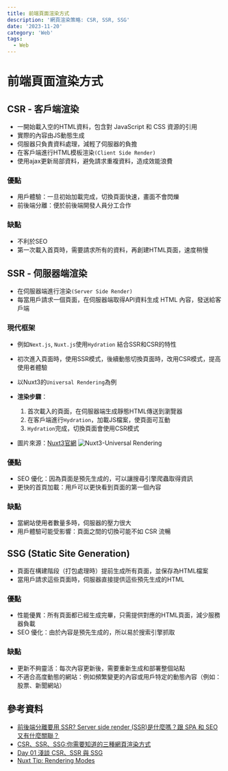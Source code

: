 ```yaml
---
title: 前端頁面渲染方式
description: '網頁渲染策略: CSR, SSR, SSG'
date: '2023-11-20'
category: 'Web'
tags:
  - Web
---
```


# 前端頁面渲染方式

## CSR - 客戶端渲染

- 一開始載入空的HTML資料，包含對 JavaScript 和 CSS 資源的引用
- 實際的內容由JS動態生成
- 伺服器只負責資料處理，減輕了伺服器的負擔
- 在客戶端進行HTML模板渲染`(Client Side Render)`
- 使用ajax更新局部資料，避免請求重複資料，造成效能浪費


### 優點
- 用戶體驗：一旦初始加載完成，切換頁面快速，畫面不會閃爍
- 前後端分離：便於前後端開發人員分工合作
### 缺點
- 不利於SEO
- 第一次載入首頁時，需要請求所有的資料，再創建HTML頁面，速度稍慢


## SSR - 伺服器端渲染 
- 在伺服器端進行渲染`(Server Side Render)`
- 每當用戶請求一個頁面，在伺服器端取得API資料生成 HTML 內容，發送給客戶端
  
### 現代框架
- 例如`Next.js`, `Nuxt.js`使用`Hydration` 結合SSR和CSR的特性
- 初次進入頁面時，使用SSR模式，後續動態切換頁面時，改用CSR模式，提高使用者體驗
- 以Nuxt3的`Universal Rendering`為例
- **渲染步驟**：
  1. 首次載入的頁面，在伺服器端生成靜態HTML傳送到瀏覽器
  2. 在客戶端進行`Hydration`，加載JS檔案，使頁面可互動
  3. `Hydration`完成，切換頁面會使用CSR模式

- 圖片來源：[Nuxt3官網](https://nuxt.com/docs/guide/concepts/rendering)
![Nuxt3-Universal Rendering](https://nuxt.com/assets/docs/concepts/rendering/ssr.svg)


### 優點
- SEO 優化：因為頁面是預先生成的，可以讓搜尋引擎爬蟲取得資訊
- 更快的首頁加載：用戶可以更快看到頁面的第一個內容
### 缺點
- 當網站使用者數量多時，伺服器的壓力很大
- 用戶體驗可能受影響：頁面之間的切換可能不如 CSR 流暢


## SSG (Static Site Generation)
- 頁面在構建階段（打包處理時）提前生成所有頁面，並保存為HTML檔案
- 當用戶請求這些頁面時，伺服器直接提供這些預先生成的HTML
### 優點
- 性能優異：所有頁面都已經生成完畢，只需提供對應的HTML頁面，減少服務器負載
- SEO 優化：由於內容是預先生成的，所以易於搜索引擎抓取

### 缺點
- 更新不夠靈活：每次內容更新後，需要重新生成和部署整個站點
- 不適合高度動態的網站：例如頻繁變更的內容或用戶特定的動態內容（例如：股票、新聞網站）

## 參考資料

- [前後端分離要用 SSR? Server side render (SSR)是什麼嗎？跟 SPA 和 SEO 又有什麼關聯？](https://progressbar.tw/posts/297)
- [CSR、SSR、SSG:你需要知道的三種網頁渲染方式](https://devmvpchen.com/posts/rendering-pattern)
- [Day 01 淺談 CSR、SSR 與 SSG](https://ithelp.ithome.com.tw/articles/10291291)
- [Nuxt Tip: Rendering Modes](https://mokkapps.de/vue-tips/nuxt-rendering-modes)